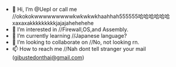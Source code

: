 - 👋 Hi, I’m @Uepl or call me //okokokwwwwwwwwwkwkwkwkhaahhah555555哈哈哈哈哈哈xaxaxakkkkkkkkkjajajahehehehe
- 👀 I’m interested in
    //Firewall,OS,and Assembly.
- 🌱 I’m currently learning
    //Japanese language?
- 💞️ I’m looking to collaborate on
    //No, not looking rn.
- 📫 How to reach me 
    //Nah dont tell stranger your mail (gibustedonthai@gmail.com)

<!---
Uepl/Uepl is a ✨ special ✨ repository because its `README.md` (this file) appears on your GitHub profile.
You can click the Preview link to take a look at your changes.
--->
